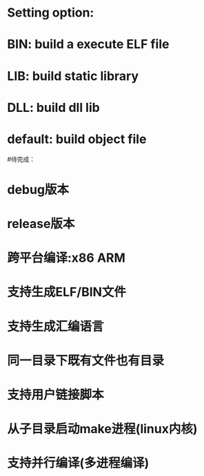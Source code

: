 # Setting option:
# BIN: build a execute ELF file
# LIB: build static library
# DLL: build dll lib
# default: build object file
#待完成：
#	debug版本
#	release版本
#	跨平台编译:x86 ARM
#	支持生成ELF/BIN文件
#	支持生成汇编语言
#	同一目录下既有文件也有目录
#	支持用户链接脚本
#	从子目录启动make进程(linux内核)
#	支持并行编译(多进程编译)
